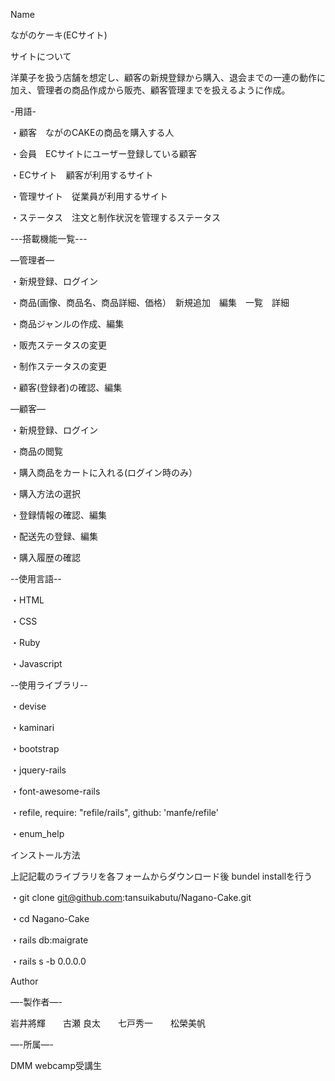 Name

ながのケーキ(ECサイト)

サイトについて

洋菓子を扱う店舗を想定し、顧客の新規登録から購入、退会までの一連の動作に加え、管理者の商品作成から販売、顧客管理までを扱えるように作成。

-用語-

・顧客　ながのCAKEの商品を購入する人

・会員　ECサイトにユーザー登録している顧客

・ECサイト　顧客が利用するサイト

・管理サイト　従業員が利用するサイト

・ステータス　注文と制作状況を管理するステータス

---搭載機能一覧---

—管理者—


・新規登録、ログイン

・商品(画像、商品名、商品詳細、価格）　新規追加　編集　一覧　詳細

・商品ジャンルの作成、編集

・販売ステータスの変更

・制作ステータスの変更

・顧客(登録者)の確認、編集


—顧客—


・新規登録、ログイン

・商品の閲覧

・購入商品をカートに入れる(ログイン時のみ）

・購入方法の選択

・登録情報の確認、編集

・配送先の登録、編集

・購入履歴の確認


--使用言語--


・HTML 

・CSS

・Ruby

・Javascript


--使用ライブラリ--

・devise

・kaminari

・bootstrap

・jquery-rails

・font-awesome-rails

・refile, require: "refile/rails", github: 'manfe/refile'

・enum_help


インストール方法


上記記載のライブラリを各フォームからダウンロード後
bundel installを行う

・git clone git@github.com:tansuikabutu/Nagano-Cake.git

・cd Nagano-Cake

・rails db:maigrate

・rails s -b 0.0.0.0

Author

—-製作者—-

岩井將輝　　古瀬 良太　　七戸秀一　　松榮美帆

—-所属—-

DMM webcamp受講生
